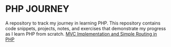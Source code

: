 # PHP JOURNEY
A repository to track my journey in learning PHP. This repository contains code snippets, projects, notes, and exercises that demonstrate my progress as I learn PHP from scratch.
[MVC Implementation and Simple Routing in PHP](https://github.com/mehrankhanweb/https://github.com/mehrankhanweb/php-journey/wiki/MVC-Implementation-and-Simple-Routing-in-PHP)
